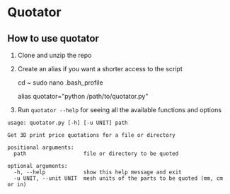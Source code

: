 # Quotator

## How to use quotator

1. Clone and unzip the repo
2. Create an alias if you want a shorter access to the script

	cd ~
	sudo nano .bash_profile

	alias quotator="python /path/to/quotator.py"

3. Run `quotator --help` for seeing all the available functions and options

```
usage: quotator.py [-h] [-u UNIT] path

Get 3D print price quotations for a file or directory

positional arguments:
  path                  file or directory to be quoted

optional arguments:
  -h, --help            show this help message and exit
  -u UNIT, --unit UNIT  mesh units of the parts to be quoted (mm, cm or in)

```

